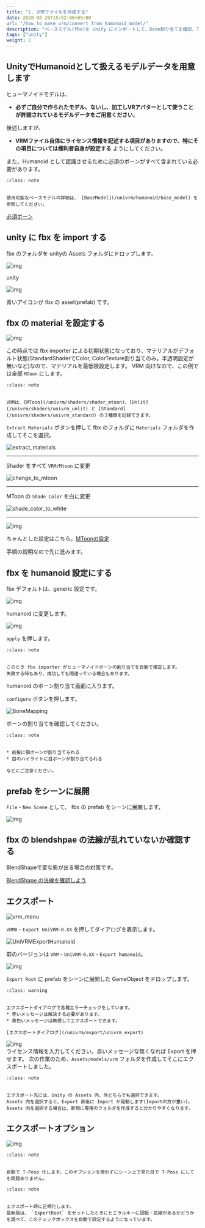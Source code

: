```yaml
---
title: "1. VRMファイルを作成する"
date: 2020-08-26T15:52:06+09:00
url: "/how_to_make_vrm/convert_from_humanoid_model/"
description: "ベースモデル(fbx)を Unity にインポートして、Bone割り当てを確認、T-Pose にする、ライセンスを記述して出力(正規化)する"
tags: ["unity"]
weight: 2
---
```


## UnityでHumanoidとして扱えるモデルデータを用意します

ヒューマノイドモデルは、

* **必ずご自分で作られたモデル、ないし、加工しVRアバターとして使うことが許諾されているモデルデータをご用意ください**。

後述しますが、

* **VRMファイル自体にライセンス情報を記述する項目がありますので、特にその項目については権利者自身が設定する** ようにしてください。

また、Humanoid として認識させるために必須のボーンがすべて含まれている必要があります。

```{admonition} ベースモデル
:class: note


使用可能なベースモデルの詳細は、 [BaseModel](/univrm/humanoid/base_model) を参照してください。

```


[必須ボーン](https://github.com/vrm-c/vrm-specification/blob/master/specification/0.0/README.ja.md#%E5%AE%9A%E7%BE%A9%E3%81%97%E3%81%A6%E3%81%84%E3%82%8B%E3%83%9C%E3%83%BC%E3%83%B3)

## unity に fbx を import する

fbx のフォルダを unityの Assets フォルダにドロップします。

![img](/_static/images/vrm/fbx_folder.jpg)

unity

![img](/_static/images/vrm/assets_fbx.jpg)

青いアイコンが fbx の asset(prefab) です。

## fbx の material を設定する

![img](/_static/images/vrm/fbx_default.jpg)

この時点では fbx importer による初期状態になっており、マテリアルがデフォルト状態(StandardShaderでColor, ColorTexture割り当てのみ。半透明設定が無いなど)なので、マテリアルを最低限設定します。
VRM 向けなので、この例では全部 `MToon` にします。

```{admonition} Shader
:class: note


VRMは、[MToon](/univrm/shaders/shader_mtoon)、[Unlit](/univrm/shaders/univrm_unlit) と [Standard](/univrm/shaders/univrm_standard) の３種類を記録できます。

```


`Extract Materials` ボタンを押して fbx のフォルダに `Materials` フォルダを作成してそこを選択。

![extract_materials](/_static/images/vrm/extract_materials.jpg)
<hr>

Shader をすべて `VRM/Mtoon` に変更

![change_to_mtoon](/_static/images/vrm/change_to_mtoon.jpg)
<hr>

MToon の `Shade Color` を白に変更

![shade_color_to_white](/_static/images/vrm/shade_color_to_white.jpg)
<hr>

![img](/_static/images/vrm/alicia_preview.jpg)

ちゃんとした設定はこちら。[MToonの設定](/univrm/shaders/shader_mtoon)

手順の説明なので先に進みます。

## fbx を humanoid 設定にする

fbx デフォルトは、generic 設定です。

![img](/_static/images/vrm/rig_generic.jpg)

humanoid に変更します。

![img](/_static/images/vrm/select_humanoid.jpg)

`apply` を押します。

```{admonition} humanoid
:class: note


このとき fbx importer がヒューマノイドボーンの割り当てを自動で推定します。
失敗する時もあり、成功しても間違っている場合もあります。

```


humanoid のボーン割り当て画面に入ります。

`configure` ボタンを押します。

![BoneMapping](/_static/images/vrm/BoneMapping.png)

ボーンの割り当てを確認してください。

```{admonition} bone
:class: note


* 前髪に顎ボーンが割り当てられる
* 目のハイライトに目ボーンが割り当てられる

などにご注意ください。

```


## prefab をシーンに展開

`File` - `New Scene` として、
fbx の prefab をシーンに展開します。

![img](/_static/images/vrm/DragImportedModel.png)

## fbx の blendshpae の法線が乱れていないか確認する

BlendShapeで変な影が出る場合の対策です。

[BlendShape の法線を確認しよう](/univrm/blendshape/check_blendshape_normal)

## エクスポート

![vrm_menu](/_static/images/vrm/vrm_menu.jpg)
<br>

`VRM0` - `Export UniVRM-0.XX` を押してダイアログを表示します。

![UniVRMExportHumanoid](/_static/images/vrm/UniVRMExportHumanoid.jpg)
<br>

前のバージョンは `VRM` - `UniVRM-0.XX` - `Export humanoid`。

![img](/_static/images/vrm/export058_empty.jpg)

`Export Root` に prefab をシーンに展開した GameObject をドロップします。

```{admonition} エラー
:class: warning


エクスポートダイアログで各種エラーチェックをしています。
* 赤いメッセージは解決する必要があります。
* 黄色いメッセージは無視してエクスポートできます。

[エクスポートダイアログ](/univrm/export/univrm_export)

```


![img](/_static/images/vrm/export_dialog_title_version_author.jpg)
<br>
ライセンス情報を入力してください。赤いメッセージな無くなれば Export を押せます。
次の作業のため、`Assets/models/vrm` フォルダを作成してそこにエクスポートしました。

```{admonition} エクスポート先
:class: note


エクスポート先には、Unity の Assets 内、外どちらでも選択できます。
Assets 内を選択すると、Export 直後に Import が発動します(Importの方が重い)。
Assets 内を選択する場合は、新規に専用のフォルダを作成すると分かりやすくなります。

```


## エクスポートオプション

![img](/_static/images/vrm/export_options.jpg)

```{admonition} T-Poseにする
:class: note


自動で T-Pose 化します。このオプションを使わずにシーン上で見た目で T-Pose にしても問題ありません。

```


```{admonition} Pose Freeze
:class: note


エクスポート時に正規化します。
最新版は、 `ExportRoot` をセットしたときにヒエラルキーに回転・拡縮があるかどうかを調べて、このチェックボックスを自動で設定するようになっています。

```

